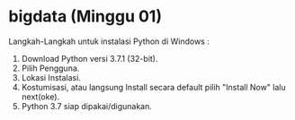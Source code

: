 # bigdata (Minggu 01) 

Langkah-Langkah untuk instalasi Python di Windows :

1. Download Python versi 3.7.1 (32-bit).
2. Pilih Pengguna.
3. Lokasi Instalasi.
4. Kostumisasi, atau langsung Install secara default pilih "Install Now" lalu next(oke).
5. Python 3.7 siap dipakai/digunakan.
